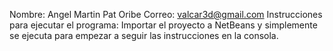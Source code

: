 Nombre: Angel Martin Pat Oribe
Correo: valcar3d@gmail.com
Instrucciones para ejecutar el programa:
Importar el proyecto a NetBeans y simplemente se ejecuta para empezar a seguir las instrucciones en la consola.